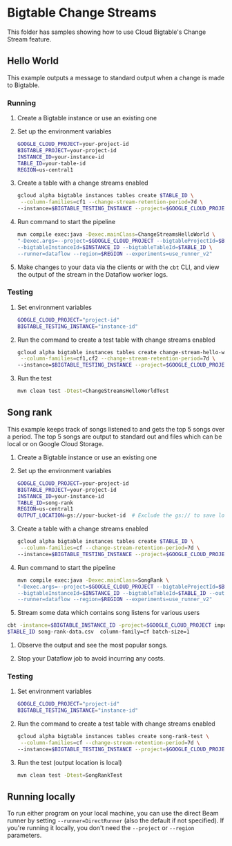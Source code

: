 # Bigtable Change Streams

This folder has samples showing how to use Cloud Bigtable's Change Stream
feature.

## Hello World

This example outputs a message to standard output when a change is made to Bigtable. 

### Running

1. Create a Bigtable instance or use an existing one

1. Set up the environment variables

    ```sh
    GOOGLE_CLOUD_PROJECT=your-project-id
    BIGTABLE_PROJECT=your-project-id
    INSTANCE_ID=your-instance-id
    TABLE_ID=your-table-id
    REGION=us-central1
    ```

1. Create a table with a change streams enabled

   ```sh
   gcloud alpha bigtable instances tables create $TABLE_ID \
    --column-families=cf1 --change-stream-retention-period=7d \
   --instance=$BIGTABLE_TESTING_INSTANCE --project=$GOOGLE_CLOUD_PROJECT 
   ```

1. Run command to start the pipeline

    ```sh
    mvn compile exec:java -Dexec.mainClass=ChangeStreamsHelloWorld \
    "-Dexec.args=--project=$GOOGLE_CLOUD_PROJECT --bigtableProjectId=$BIGTABLE_PROJECT \
    --bigtableInstanceId=$INSTANCE_ID --bigtableTableId=$TABLE_ID \
    --runner=dataflow --region=$REGION --experiments=use_runner_v2"
    ```

1. Make changes to your data via the clients or with the `cbt` CLI, and view the
   output of the stream in the Dataflow worker logs.

### Testing

1. Set environment variables

   ```sh
   GOOGLE_CLOUD_PROJECT="project-id"
   BIGTABLE_TESTING_INSTANCE="instance-id"
   ```

1. Run the command to create a test table with change streams enabled

   ```sh
   gcloud alpha bigtable instances tables create change-stream-hello-world-test \
    --column-families=cf1,cf2 --change-stream-retention-period=7d \
   --instance=$BIGTABLE_TESTING_INSTANCE --project=$GOOGLE_CLOUD_PROJECT
   ```

1. Run the test

   ```sh
   mvn clean test -Dtest=ChangeStreamsHelloWorldTest
   ```

## Song rank

This example keeps track of songs listened to and gets the top 5 songs over a period.
The top 5 songs are output to standard out and files which can be local or on Google Cloud Storage.

1. Create a Bigtable instance or use an existing one

1. Set up the environment variables

    ```sh
    GOOGLE_CLOUD_PROJECT=your-project-id
    BIGTABLE_PROJECT=your-project-id
    INSTANCE_ID=your-instance-id
    TABLE_ID=song-rank
    REGION=us-central1
    OUTPUT_LOCATION=gs://your-bucket-id  # Exclude the gs:// to save locally 
    ```


1. Create a table with a change streams enabled

   ```sh
   gcloud alpha bigtable instances tables create $TABLE_ID \
    --column-families=cf --change-stream-retention-period=7d \
   --instance=$BIGTABLE_TESTING_INSTANCE --project=$GOOGLE_CLOUD_PROJECT 
   ```

1. Run command to start the pipeline

    ```sh
    mvn compile exec:java -Dexec.mainClass=SongRank \
    "-Dexec.args=--project=$GOOGLE_CLOUD_PROJECT --bigtableProjectId=$BIGTABLE_PROJECT \
    --bigtableInstanceId=$INSTANCE_ID --bigtableTableId=$TABLE_ID --outputLocation=$OUTPUT_LOCATION \
    --runner=dataflow --region=$REGION --experiments=use_runner_v2"
    ```

1. Stream some data which contains song listens for various users

```sh
cbt -instance=$BIGTABLE_INSTANCE_ID -project=$GOOGLE_CLOUD_PROJECT import\
$TABLE_ID song-rank-data.csv  column-family=cf batch-size=1
```

1. Observe the output and see the most popular songs.

1. Stop your Dataflow job to avoid incurring any costs.

### Testing

1. Set environment variables

   ```sh
   GOOGLE_CLOUD_PROJECT="project-id"
   BIGTABLE_TESTING_INSTANCE="instance-id"
   ```

1. Run the command to create a test table with change streams enabled

   ```sh
   gcloud alpha bigtable instances tables create song-rank-test \
    --column-families=cf --change-stream-retention-period=7d \
   --instance=$BIGTABLE_TESTING_INSTANCE --project=$GOOGLE_CLOUD_PROJECT
   ```

1. Run the test (output location is local)

   ```sh
   mvn clean test -Dtest=SongRankTest
   ```

## Running locally

To run either program on your local machine, you can use the direct Beam runner
by
setting `--runner=DirectRunner` (also the default if not specified). If you're running it locally, you don't need the
`--project` or `--region` parameters.
